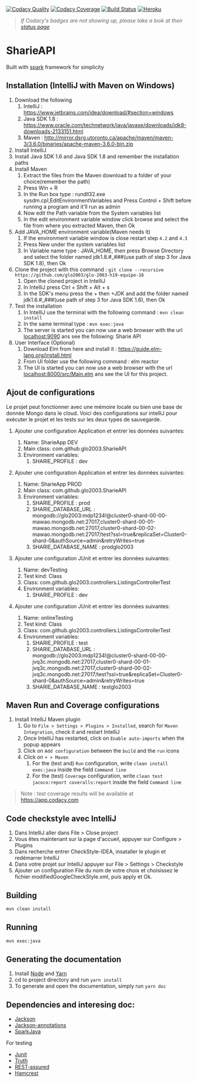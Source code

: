 [![Codacy Quality](https://api.codacy.com/project/badge/Grade/09636400336b4257bf58d2e1434f114e)](https://www.codacy.com?utm_source=github.com&amp;utm_medium=referral&amp;utm_content=glo2003/glo-2003-h19-equipe-16&amp;utm_campaign=Badge_Grade)
[![Codacy Coverage](https://api.codacy.com/project/badge/Coverage/09636400336b4257bf58d2e1434f114e)](https://www.codacy.com?utm_source=github.com&utm_medium=referral&utm_content=glo2003/glo-2003-h19-equipe-16&utm_campaign=Badge_Coverage)
[![Build Status](https://travis-ci.com/glo2003/glo-2003-h19-equipe-16.svg?token=rtBRz4eqbmPRnM1jJcqS&branch=master)](https://travis-ci.com/glo2003/glo-2003-h19-equipe-16)
[![Heroku](https://heroku-badge.herokuapp.com/?app=thawing-reef-71512&svg=1)](https://thawing-reef-71512.herokuapp.com/)

> *If Codacy's badges are not showing up, please take a look at their [status page](https://status.codacy.com/)*

# SharieAPI

Built with [spark](http://sparkjava.com/) framework for simplicity

## Installation (IntelliJ with Maven on Windows)

1. Download the following
    1. IntelliJ : <https://www.jetbrains.com/idea/download/#section=windows>
    2. Java SDK 1.8 : <https://www.oracle.com/technetwork/java/javase/downloads/jdk8-downloads-2133151.html>
    3. Maven : <http://mirror.dsrg.utoronto.ca/apache/maven/maven-3/3.6.0/binaries/apache-maven-3.6.0-bin.zip>
2. Install IntelliJ
3. Install Java SDK 1.6 and Java SDK 1.8 and remember the installation paths
4. Install Maven
    1. Extract the files from the Maven download to a folder of your choice(remember the path)
    2. Press Win + R
    3. In the Run box type : rundll32.exe sysdm.cpl,EditEnvironmentVariables and Press Control + Shift before running a program and it'll run as admin
    4. Now edit the Path variable from the System variables list
    5. In the edit environment variable window click browse and select the file from where you extracted Maven, then Ok
5. Add JAVA_HOME environment variable(Maven needs it)
    1. If the environment variable window is close restart step `4.2` and `4.3`
    2. Press New under the system variables list
    3. In Variable name type : JAVA_HOME, then press Browse Directory and select the folder named jdk1.8.#_###(use path of step 3 for Java SDK 1.8), then Ok
6. Clone the project with this command : `git clone --recursive https://github.com/glo2003/glo-2003-h19-equipe-16`
    1. Open the cloned project in IntelliJ
    2. In IntelliJ press Ctrl + Shift + Alt + s
    3. In the SDK's menu press the + then +JDK and add the folder named jdk1.6.#_###(use path of step 3 for Java SDK 1.6), then Ok
7. Test the installation
    1. In IntelliJ use the terminal with the following command : `mvn clean install`
    2. In the same terminal type : `mvn exec:java`
    3. The server is started you can now use a web browser with the url <localhost:9090> ans see the following: Sharie API
8.  User Interface (Optional)
    1. Download Elm from here and install it : <https://guide.elm-lang.org/install.html>
    2. From UI folder use the following command : elm reactor
    3. The UI is started you can now use a web browser with the url <localhost:8000/src/Main.elm> ans see the UI for this project.

## Ajout de configurations

Le projet peut fonctionner avec une mémoire locale ou bien une base de donnée Mongo dans le cloud. Voici des configurations sur intelliJ pour exécuter le projet et les tests sur les deux types de sauvegarde.

1. Ajouter une configuration Application et entrer les données suivantes:
    1. Name: SharieApp DEV
    2. Main class: com.github.glo2003.SharieAPI
    3. Environment variables: 
        1. SHARIE_PROFILE : dev
        
2. Ajouter une configuration Application et entrer les données suivantes:
    1. Name: SharieApp PROD
    2. Main class: com.github.glo2003.SharieAPI
    3. Environment variables: 
        1. SHARIE_PROFILE : prod
        2. SHARIE_DATABASE_URL : mongodb://glo2003:mdp1234!@cluster0-shard-00-00-mawao.mongodb.net:27017,cluster0-shard-00-01-mawao.mongodb.net:27017,cluster0-shard-00-02-mawao.mongodb.net:27017/test?ssl=true&replicaSet=Cluster0-shard-0&authSource=admin&retryWrites=true
        3. SHARIE_DATABASE_NAME : prodglo2003
        
3. Ajouter une configuration JUnit et entrer les données suivantes:
    1. Name: devTesting
    2. Test kind: Class
    3. Class: com.github.glo2003.controllers.ListingsControllerTest
    4. Environment variables: 
        1. SHARIE_PROFILE : dev
        
4. Ajouter une configuration JUnit et entrer les données suivantes:
    1. Name: onlineTesting
    2. Test kind: Class
    3. Class: com.github.glo2003.controllers.ListingsControllerTest
    4. Environment variables: 
        1. SHARIE_PROFILE : test
        2. SHARIE_DATABASE_URL : mongodb://glo2003:mdp1234!@cluster0-shard-00-00-jvq3c.mongodb.net:27017,cluster0-shard-00-01-jvq3c.mongodb.net:27017,cluster0-shard-00-02-jvq3c.mongodb.net:27017/test?ssl=true&replicaSet=Cluster0-shard-0&authSource=admin&retryWrites=true
        3. SHARIE_DATABASE_NAME : testglo2003


## Maven Run and Coverage configurations

1. Install IntelliJ Maven plugin
    1. Go to `File > Settings > Plugins > Installed`, search for `Maven Integration`, check it and restart IntelliJ
    2. Once IntelliJ has restarted, click on `Enable auto-imports` when the popup appears
    3. Click on `Add configuration` between the `build` and the `run` icons
    4. Click on `+ > Maven`
        1. For the (test and) `Run` configuration, write `clean install exec:java` inside the field `Command line`
        2. For the (test) `Coverage` configuration, write `clean test jacoco:report coveralls:report` inside the field `Command line`

> Note : test coverage results will be available at <https://app.codacy.com>

## Code checkstyle avec IntelliJ

1. Dans IntelliJ aller dans File > Close project
2. Vous êtes maintenant sur la page d'accueil, appuyer sur Configure > Plugins 
3. Dans recherche entrer CheckStyle-IDEA, insataller le plugin et redémarrer IntelliJ
4. Dans votre projet sur IntelliJ appuyer sur File > Settings > Checkstyle
5. Ajouter un configuration File du nom de votre choix et choisissez le fichier modifiedGoogleCheckStyle.xml, puis apply et Ok.

## Building

```bash
mvn clean install
```

## Running

```bash
mvn exec:java
```

## Generating the documentation

1. Install [Node](https://nodejs.org) and [Yarn](https://yarnpkg.com)
2. cd to project directory and run `yarn install`
3. To generate and open the documentation, simply run `yarn doc`

## Dependencies and interesing doc:

- [Jackson](http://wiki.fasterxml.com/JacksonHome)
- [Jackson-annotations](https://github.com/FasterXML/jackson-annotations)
- [SparkJava](http://sparkjava.com)

For testing 

- [Junit](http://junit.org/)
- [Truth](https://google.github.io/truth/)
- [REST-assured](http://rest-assured.io/) 
- [Hamcrest](http://hamcrest.org/JavaHamcrest/javadoc/2.1/)
